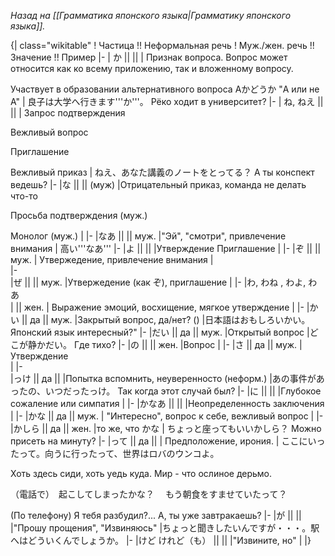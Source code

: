 <i>Назад на [[Грамматика японского языка|Грамматику японского языка]].</i>

{| class="wikitable"
! Частица !! Неформальная 
речь 
! Муж./жен. речь !! Значение !! Пример
|-
| か || ||
| Признак вопроса. 
Вопрос может относится как ко всему приложению, так и вложенному вопросу.

Участвует в образовании альтернативного вопроса Аかどうか "А или не А"
| 良子は大学へ行きます'''か'''。
Рёко ходит в университет?
|-
| ね, ねえ || ||
| Запрос подтверждения

Вежливый вопрос

Приглашение

Вежливый приказ
| ねえ、あなた講義のノートをとってる？
А ты конспект ведешь? 
|-
|な  || || (муж)
|Отрицательный приказ, команда не делать что-то

Просьба подтверждения (муж.)

Монолог (муж.)
|
|-
|なあ  || || муж.
|"Эй", "смотри", привлечение внимания
| 高い'''なあ'''
|-
|よ || || 
|Утверждение
Приглашение
|
|-
|ぞ   || || муж.
| Утвержедение, привлечение внимания
|	
|-	
|ぜ   || || муж.
|Утвержедение (как ぞ), приглашение
|
|-
|わ, わね	, 
わよ, わあ   
| || жен.
| Выражение эмоций, восхищение, мягкое утверждение
|
|-
|かい   || да || муж.
|Закрытый вопрос, да/нет? ()
|日本語はおもしろいかい。
Японский язык интересный?"
|-
|だい  || да || муж.
|Открытый вопрос
|どこが静かだい。
Где тихо?
|-
|の    || || жен.
|Вопрос
|
|-
|さ    || да || муж.
|Утверждение		
|
|-			
|っけ  || да || 
|Попытка вспомнить, неуверенносто (неформ.)
|あの事件があったの、いつだったっけ。
Так когда этот случай был?
|-
|に || || 
|Глубокое сожаление или симпатия
|
|-
|かなあ || || 
|Неопределенность заключения
|
|-
|かな || да || муж.
| "Интересно", вопрос к себе, вежливый вопрос
|
|-
|かしら || да || жен.
|то же, что かな
| ちょっと座ってもいいかしら？
Можно присеть на минуту?
|-
|って || да ||
| Предположение, ирония.
| ここにいったって。向うに行ったって、世界はロバのウンコよ。

Хоть здесь сиди, хоть уедь куда. Мир - что ослиное дерьмо.

（電話で）　起こしてしまったかな？ 　もう朝食をすませていたって？ 

(По телефону) Я тебя разбудил?... А, ты уже завтракаешь?
|-
|が    || || 
|"Прошу прощения", "Извиняюсь"
|ちょっと聞きしたいんですが・・・。駅へはどういくんでしょうか。
|-
|けど けれど（も）    || || 
|"Извините, но"
|
|}
